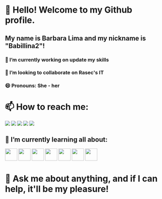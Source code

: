 # 👋 Hello! Welcome to my Github profile.
## My name is Barbara Lima and my nickname is "Babillina2"!

### 🔭 I’m currently working on update my skills
### 👯 I’m looking to collaborate on Rasec's IT 
### 😄 Pronouns: She - her

# 📫 How to reach me:

<div>
<a href="https://www.youtube.com/seu-canal-youtube-aqui" target="_blank"><img loading="lazy" src="https://img.shields.io/badge/YouTube-FF0000?style=for-the-badge&logo=youtube&logoColor=white" target="_blank"></a>
<a href="https://instagram.com/seu-usuário-instagram-aqui" target="_blank"><img loading="lazy" src="https://img.shields.io/badge/-Instagram-%23E4405F?style=for-the-badge&logo=instagram&logoColor=white" target="_blank"></a>
<a href="https://www.twitch.tv/seu-usuário-aqui" target="_blank"><img loading="lazy" src="https://img.shields.io/badge/Twitch-9146FF?style=for-the-badge&logo=twitch&logoColor=white" target="_blank"></a>
<a href = "mailto:contato@seu-usuário-aqui"><img loading="lazy" src="https://img.shields.io/badge/Gmail-D14836?style=for-the-badge&logo=gmail&logoColor=white" target="_blank"></a>
<a href="https://www.linkedin.com/in/seu-usuário-linkedln-aqui" target="_blank"><img loading="lazy" src="https://img.shields.io/badge/-LinkedIn-%230077B5?style=for-the-badge&logo=linkedin&logoColor=white" target="_blank"></a> 
 </div>

 ## 🌱 I’m currently learning all about:
<div>
<img loading="lazy" src="https://cdn.jsdelivr.net/gh/devicons/devicon@latest/icons/laravel/laravel-original.svg" width="40" height="40"/>
<img loading="lazy" src="https://cdn.jsdelivr.net/gh/devicons/devicon@latest/icons/livewire/livewire-original.svg" width="40" height="40"/>
<img loading="lazy" src="https://cdn.jsdelivr.net/gh/devicons/devicon@latest/icons/docker/docker-original.svg" width="40" height="40"/>
<img loading="lazy" src="https://cdn.jsdelivr.net/gh/devicons/devicon@latest/icons/git/git-original.svg" width="40" height="40"/>
 <img loading="lazy" src="https://cdn.jsdelivr.net/gh/devicons/devicon@latest/icons/github/github-original.svg" width="40" height="40"/>
 <img loading="lazy" src="https://cdn.jsdelivr.net/gh/devicons/devicon@latest/icons/php/php-original.svg" width="40" height="40"/>
 <img loading="lazy" src="https://cdn.jsdelivr.net/gh/devicons/devicon@latest/icons/angular/angular-original.svg" width="40" height="40"/>
</div>

#  💬 Ask me about anything, and if I can help, it'll be my pleasure!
